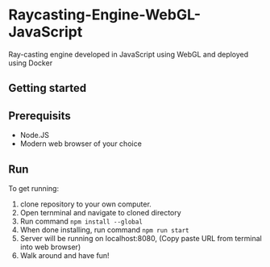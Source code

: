 # Raycasting-Engine-WebGL-JavaScript
Ray-casting engine developed in JavaScript using WebGL and deployed using Docker

## Getting started

## Prerequisits
- Node.JS
- Modern web browser of your choice

## Run
To get running:
1. clone repository to your own computer.
2. Open ternminal and navigate to cloned directory
3. Run command ```npm install --global```
4. When done installing, run command ```npm run start```
5. Server will be running on localhost:8080, (Copy paste URL from terminal into web browser)
6. Walk around and have fun!
